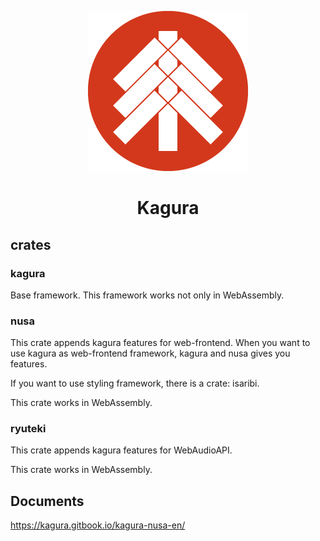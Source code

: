 <div align="center">

![logo](./kagura.png)

# Kagura

</div>

## crates

### kagura

Base framework. This framework works not only in WebAssembly.

### nusa

This crate appends kagura features for web-frontend. When you want to use kagura as web-frontend framework, kagura and nusa gives you features.

If you want to use styling framework, there is a crate: isaribi.

This crate works in WebAssembly.

### ryuteki

This crate appends kagura features for WebAudioAPI.

This crate works in WebAssembly.

## Documents

<https://kagura.gitbook.io/kagura-nusa-en/>
